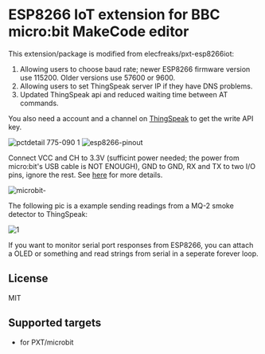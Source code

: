# ESP8266 IoT extension for BBC micro:bit MakeCode editor

This extension/package is modified from elecfreaks/pxt-esp8266iot:
1. Allowing users to choose baud rate; newer ESP8266 firmware version use 115200. Older versions use 57600 or 9600.
2. Allowing users to set ThingSpeak server IP if they have DNS problems.
3. Updated ThingSpeak api and reduced waiting time between AT commands.

You also need a account and a channel on [ThingSpeak](https://thingspeak.com/) to get the write API key.

![pctdetail 775-090 1](https://user-images.githubusercontent.com/44191076/50425186-76ada780-08ac-11e9-956c-9ebd6be09bb2.jpg)
![esp8266-pinout](https://user-images.githubusercontent.com/44191076/50428909-fc097a00-08f5-11e9-91f1-921d1b957f29.png)

Connect VCC and CH to 3.3V (sufficint power needed; the power from micro:bit's USB cable is NOT ENOUGH), GND to GND, RX and TX to two I/O pins, ignore the rest. See [here](https://components101.com/wireless/esp8266-pinout-configuration-features-datasheet) for more details.

![microbit-](https://user-images.githubusercontent.com/44191076/50448851-838ad380-095e-11e9-86dc-99f6cb8af56c.png)

The following pic is a example sending readings from a MQ-2 smoke detector to ThingSpeak:

![1](https://user-images.githubusercontent.com/44191076/50448902-dc5a6c00-095e-11e9-9c7c-5f6c766732cd.jpg)

If you want to monitor serial port responses from ESP8266, you can attach a OLED or something and read strings from serial in a seperate forever loop.

## License

MIT

## Supported targets

* for PXT/microbit
